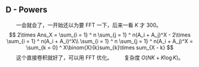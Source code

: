 ## D - Powers 
&emsp;&emsp;一会就会了，一开始还以为要 FFT 一下，后来一看 $K$ 才 $300$。
$$
2\times Ans_X = \sum_{i = 1} ^ n \sum_{j = 1} ^ n(A_i  + A_j)^X - 2\times \sum_{i = 1} ^ n(A_i + A_i)^X\\
\sum_{i = 1} ^ n \sum_{j = 1} ^ n(A_i  + A_j)^X = \sum_{k = 0} ^ X\binom{X}{k}sum_{k}\times sum_{X - k}
$$
&emsp;&emsp;这个直接卷积就好了，可以用 FFT 优化。
&emsp;&emsp;复杂度 $O(NK + K\log K)$。